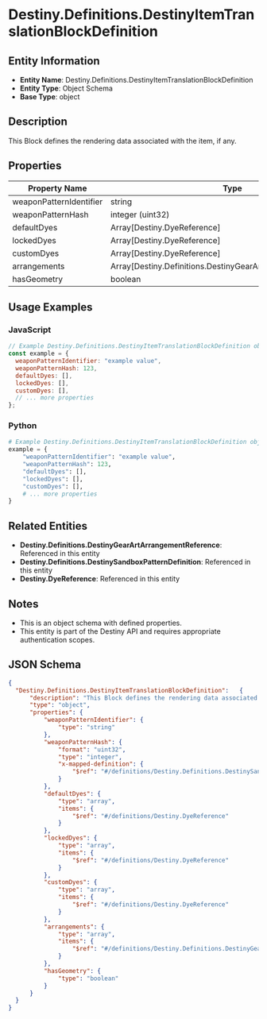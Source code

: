 # Destiny.Definitions.DestinyItemTranslationBlockDefinition

## Entity Information
- **Entity Name**: Destiny.Definitions.DestinyItemTranslationBlockDefinition
- **Entity Type**: Object Schema
- **Base Type**: object

## Description
This Block defines the rendering data associated with the item, if any.

## Properties

| Property Name | Type | Description | Required |
|---------------|------|-------------|----------|
| weaponPatternIdentifier | string |  | No |
| weaponPatternHash | integer (uint32) |  | No |
| defaultDyes | Array[Destiny.DyeReference] |  | No |
| lockedDyes | Array[Destiny.DyeReference] |  | No |
| customDyes | Array[Destiny.DyeReference] |  | No |
| arrangements | Array[Destiny.Definitions.DestinyGearArtArrangementReference] |  | No |
| hasGeometry | boolean |  | No |

## Usage Examples

### JavaScript
```javascript
// Example Destiny.Definitions.DestinyItemTranslationBlockDefinition object
const example = {
  weaponPatternIdentifier: "example value",
  weaponPatternHash: 123,
  defaultDyes: [],
  lockedDyes: [],
  customDyes: [],
  // ... more properties
};
```

### Python
```python
# Example Destiny.Definitions.DestinyItemTranslationBlockDefinition object
example = {
    "weaponPatternIdentifier": "example value",
    "weaponPatternHash": 123,
    "defaultDyes": [],
    "lockedDyes": [],
    "customDyes": [],
    # ... more properties
}
```

## Related Entities
- **Destiny.Definitions.DestinyGearArtArrangementReference**: Referenced in this entity
- **Destiny.Definitions.DestinySandboxPatternDefinition**: Referenced in this entity
- **Destiny.DyeReference**: Referenced in this entity

## Notes
- This is an object schema with defined properties.
- This entity is part of the Destiny API and requires appropriate authentication scopes.

## JSON Schema
```json
{
  "Destiny.Definitions.DestinyItemTranslationBlockDefinition":   {
      "description": "This Block defines the rendering data associated with the item, if any.",
      "type": "object",
      "properties": {
          "weaponPatternIdentifier": {
              "type": "string"
          },
          "weaponPatternHash": {
              "format": "uint32",
              "type": "integer",
              "x-mapped-definition": {
                  "$ref": "#/definitions/Destiny.Definitions.DestinySandboxPatternDefinition"
              }
          },
          "defaultDyes": {
              "type": "array",
              "items": {
                  "$ref": "#/definitions/Destiny.DyeReference"
              }
          },
          "lockedDyes": {
              "type": "array",
              "items": {
                  "$ref": "#/definitions/Destiny.DyeReference"
              }
          },
          "customDyes": {
              "type": "array",
              "items": {
                  "$ref": "#/definitions/Destiny.DyeReference"
              }
          },
          "arrangements": {
              "type": "array",
              "items": {
                  "$ref": "#/definitions/Destiny.Definitions.DestinyGearArtArrangementReference"
              }
          },
          "hasGeometry": {
              "type": "boolean"
          }
      }
  }
}
```
